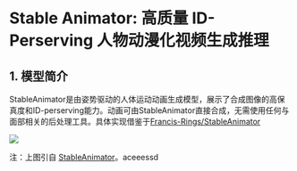 # Stable Animator: 高质量 ID-Perserving 人物动漫化视频生成推理

## 1. 模型简介
StableAnimator是由姿势驱动的人体运动动画生成模型，展示了合成图像的高保真度和ID-perserving能力。动画可由StableAnimator直接合成，无需使用任何与面部相关的后处理工具。具体实现借鉴于[Francis-Rings/StableAnimator](https://github.com/Francis-Rings/StableAnimator/tree/main)

![](https://github.com/Francis-Rings/StableAnimator/raw/main/assets/figures/framework.jpg?raw=true)

注：上图引自 [StableAnimator](https://arxiv.org/abs/2411.17697)。aceeessd